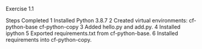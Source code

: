 Exercise 1.1

Steps Completed
1 Installed Python 3.8.7
2 Created virtual environments:
cf-python-base
cf-python-copy
3 Added hello.py and add.py.
4 Installed ipython
5 Exported requirements.txt from cf-python-base.
6 Installed requirements into cf-python-copy.
